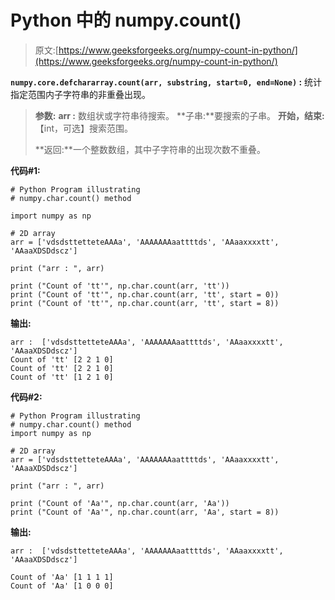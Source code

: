# Python 中的 numpy.count()

> 原文:[https://www.geeksforgeeks.org/numpy-count-in-python/](https://www.geeksforgeeks.org/numpy-count-in-python/)

**`numpy.core.defchararray.count(arr, substring, start=0, end=None)` :** 统计指定范围内子字符串的非重叠出现。

> **参数:**
> **arr :** 数组状或字符串待搜索。
> **子串:**要搜索的子串。
> **开始，结束:**【int，可选】搜索范围。
> 
> **返回:**一个整数数组，其中子字符串的出现次数不重叠。

**代码#1:**

```
# Python Program illustrating 
# numpy.char.count() method 

import numpy as np 

# 2D array 
arr = ['vdsdsttetteteAAAa', 'AAAAAAAaattttds', 'AAaaxxxxtt', 'AAaaXDSDdscz']

print ("arr : ", arr)

print ("Count of 'tt'", np.char.count(arr, 'tt'))
print ("Count of 'tt'", np.char.count(arr, 'tt', start = 0))
print ("Count of 'tt'", np.char.count(arr, 'tt', start = 8))
```

**输出:**

```
arr :  ['vdsdsttetteteAAAa', 'AAAAAAAaattttds', 'AAaaxxxxtt', 'AAaaXDSDdscz']
Count of 'tt' [2 2 1 0]
Count of 'tt' [2 2 1 0]
Count of 'tt' [1 2 1 0]

```

**代码#2:**

```
# Python Program illustrating 
# numpy.char.count() method 
import numpy as np 

# 2D array 
arr = ['vdsdsttetteteAAAa', 'AAAAAAAaattttds', 'AAaaxxxxtt', 'AAaaXDSDdscz']

print ("arr : ", arr)

print ("Count of 'Aa'", np.char.count(arr, 'Aa'))
print ("Count of 'Aa'", np.char.count(arr, 'Aa', start = 8))
```

**输出:**

```
arr :  ['vdsdsttetteteAAAa', 'AAAAAAAaattttds', 'AAaaxxxxtt', 'AAaaXDSDdscz']

Count of 'Aa' [1 1 1 1]
Count of 'Aa' [1 0 0 0]

```